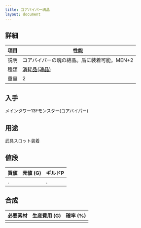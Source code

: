 ```yaml
---
title: コアバイパー魂晶
layout: document
---
```

## 詳細

|項目|性能|
|---|---|
|説明|コアバイパーの魂の結晶。盾に装着可能。MEN+2|
|種類|[消耗品(魂晶)](消耗品(魂晶))|
|重量|2|

## 入手

メインタワー13Fモンスター(コアバイパー)

## 用途

武具スロット装着

## 値段

|買値|売値 (G)|ギルドP|
|---|---|---|
|.||.|

## 合成

|必要素材|生産費用 (G)|確率 (%)|
|---|---|---|
||||
